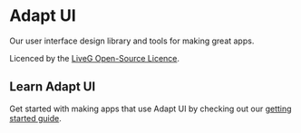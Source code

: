 # Adapt UI
Our user interface design library and tools for making great apps.

Licenced by the [LiveG Open-Source Licence](LICENCE.md).

## Learn Adapt UI
Get started with making apps that use Adapt UI by checking out our [getting started guide](docs/en/getting-started.md).